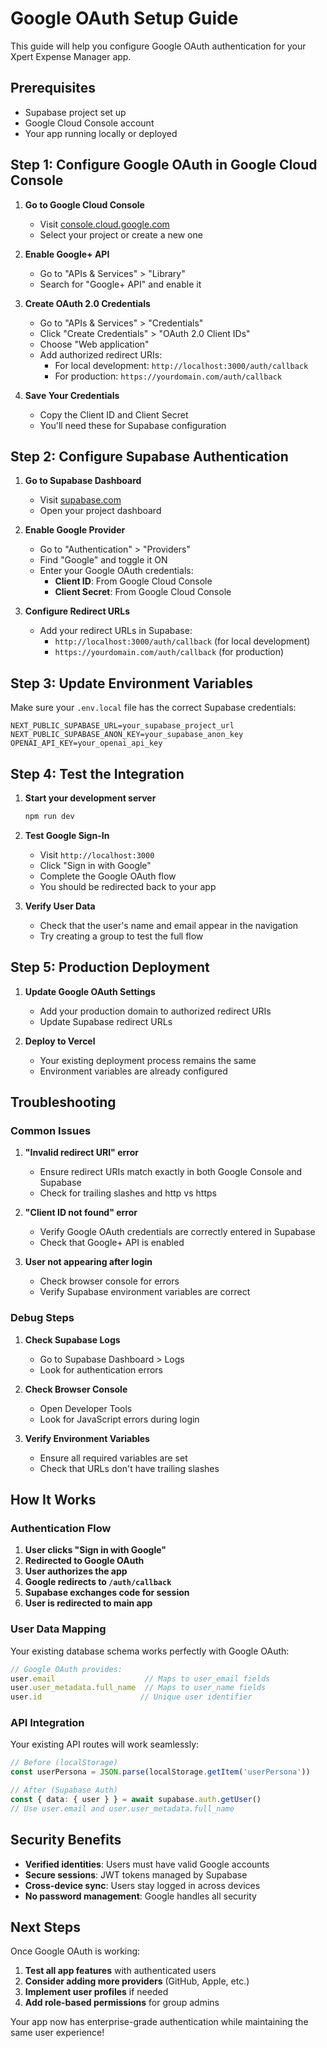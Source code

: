 # Google OAuth Setup Guide

This guide will help you configure Google OAuth authentication for your Xpert Expense Manager app.

## Prerequisites

- Supabase project set up
- Google Cloud Console account
- Your app running locally or deployed

## Step 1: Configure Google OAuth in Google Cloud Console

1. **Go to Google Cloud Console**
   - Visit [console.cloud.google.com](https://console.cloud.google.com)
   - Select your project or create a new one

2. **Enable Google+ API**
   - Go to "APIs & Services" > "Library"
   - Search for "Google+ API" and enable it

3. **Create OAuth 2.0 Credentials**
   - Go to "APIs & Services" > "Credentials"
   - Click "Create Credentials" > "OAuth 2.0 Client IDs"
   - Choose "Web application"
   - Add authorized redirect URIs:
     - For local development: `http://localhost:3000/auth/callback`
     - For production: `https://yourdomain.com/auth/callback`

4. **Save Your Credentials**
   - Copy the Client ID and Client Secret
   - You'll need these for Supabase configuration

## Step 2: Configure Supabase Authentication

1. **Go to Supabase Dashboard**
   - Visit [supabase.com](https://supabase.com)
   - Open your project dashboard

2. **Enable Google Provider**
   - Go to "Authentication" > "Providers"
   - Find "Google" and toggle it ON
   - Enter your Google OAuth credentials:
     - **Client ID**: From Google Cloud Console
     - **Client Secret**: From Google Cloud Console

3. **Configure Redirect URLs**
   - Add your redirect URLs in Supabase:
     - `http://localhost:3000/auth/callback` (for local development)
     - `https://yourdomain.com/auth/callback` (for production)

## Step 3: Update Environment Variables

Make sure your `.env.local` file has the correct Supabase credentials:

```env
NEXT_PUBLIC_SUPABASE_URL=your_supabase_project_url
NEXT_PUBLIC_SUPABASE_ANON_KEY=your_supabase_anon_key
OPENAI_API_KEY=your_openai_api_key
```

## Step 4: Test the Integration

1. **Start your development server**
   ```bash
   npm run dev
   ```

2. **Test Google Sign-In**
   - Visit `http://localhost:3000`
   - Click "Sign in with Google"
   - Complete the Google OAuth flow
   - You should be redirected back to your app

3. **Verify User Data**
   - Check that the user's name and email appear in the navigation
   - Try creating a group to test the full flow

## Step 5: Production Deployment

1. **Update Google OAuth Settings**
   - Add your production domain to authorized redirect URIs
   - Update Supabase redirect URLs

2. **Deploy to Vercel**
   - Your existing deployment process remains the same
   - Environment variables are already configured

## Troubleshooting

### Common Issues

1. **"Invalid redirect URI" error**
   - Ensure redirect URIs match exactly in both Google Console and Supabase
   - Check for trailing slashes and http vs https

2. **"Client ID not found" error**
   - Verify Google OAuth credentials are correctly entered in Supabase
   - Check that Google+ API is enabled

3. **User not appearing after login**
   - Check browser console for errors
   - Verify Supabase environment variables are correct

### Debug Steps

1. **Check Supabase Logs**
   - Go to Supabase Dashboard > Logs
   - Look for authentication errors

2. **Check Browser Console**
   - Open Developer Tools
   - Look for JavaScript errors during login

3. **Verify Environment Variables**
   - Ensure all required variables are set
   - Check that URLs don't have trailing slashes

## How It Works

### Authentication Flow

1. **User clicks "Sign in with Google"**
2. **Redirected to Google OAuth**
3. **User authorizes the app**
4. **Google redirects to `/auth/callback`**
5. **Supabase exchanges code for session**
6. **User is redirected to main app**

### User Data Mapping

Your existing database schema works perfectly with Google OAuth:

```typescript
// Google OAuth provides:
user.email                    // Maps to user_email fields
user.user_metadata.full_name  // Maps to user_name fields
user.id                      // Unique user identifier
```

### API Integration

Your existing API routes will work seamlessly:

```typescript
// Before (localStorage)
const userPersona = JSON.parse(localStorage.getItem('userPersona'))

// After (Supabase Auth)
const { data: { user } } = await supabase.auth.getUser()
// Use user.email and user.user_metadata.full_name
```

## Security Benefits

- **Verified identities**: Users must have valid Google accounts
- **Secure sessions**: JWT tokens managed by Supabase
- **Cross-device sync**: Users stay logged in across devices
- **No password management**: Google handles all security

## Next Steps

Once Google OAuth is working:

1. **Test all app features** with authenticated users
2. **Consider adding more providers** (GitHub, Apple, etc.)
3. **Implement user profiles** if needed
4. **Add role-based permissions** for group admins

Your app now has enterprise-grade authentication while maintaining the same user experience!

